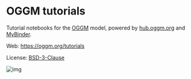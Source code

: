 # OGGM tutorials

Tutorial notebooks for the [OGGM](https://oggm.org) model, powered by [hub.oggm.org](https://hub.oggm.org) and [MyBinder](https://mybinder.org/).

Web: https://oggm.org/tutorials

License: [BSD-3-Clause](https://github.com/OGGM/tutorials/blob/master/LICENSE.txt)

![img](https://docs.oggm.org/en/latest/_static/logo.png)
